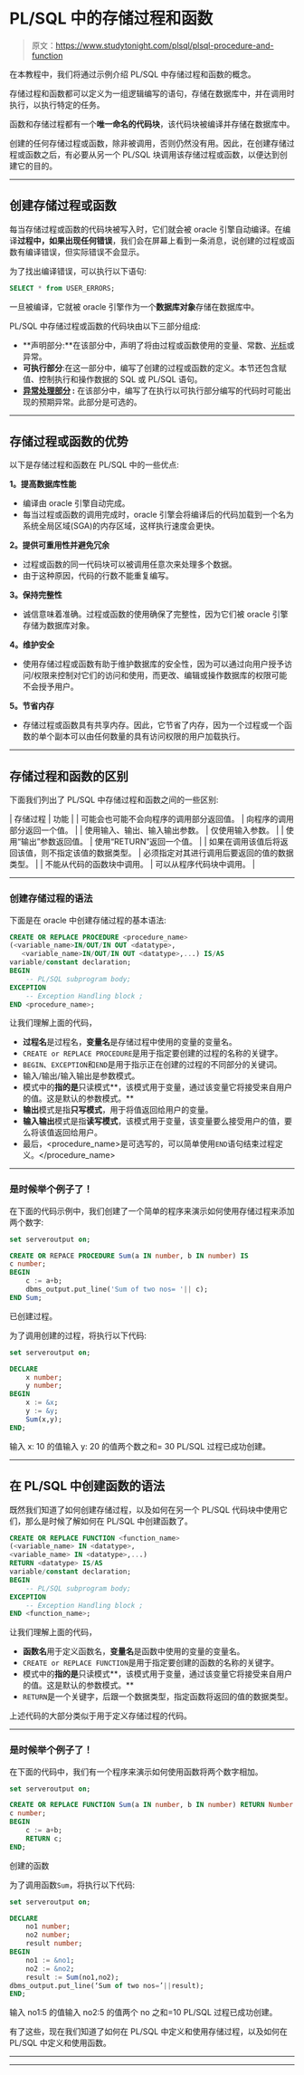 # PL/SQL 中的存储过程和函数

> 原文：<https://www.studytonight.com/plsql/plsql-procedure-and-function>

在本教程中，我们将通过示例介绍 PL/SQL 中存储过程和函数的概念。

存储过程和函数都可以定义为一组逻辑编写的语句，存储在数据库中，并在调用时执行，以执行特定的任务。

函数和存储过程都有一个**唯一命名的代码块**，该代码块被编译并存储在数据库中。

创建的任何存储过程或函数，除非被调用，否则仍然没有用。因此，在创建存储过程或函数之后，有必要从另一个 PL/SQL 块调用该存储过程或函数，以便达到创建它的目的。

* * *

## 创建存储过程或函数

每当存储过程或函数的代码块被写入时，它们就会被 oracle 引擎自动编译。在编译**过程中，如果出现任何错误**，我们会在屏幕上看到一条消息，说创建的过程或函数有编译错误，但实际错误不会显示。

为了找出编译错误，可以执行以下语句:

```sql
SELECT * from USER_ERRORS;
```

一旦被编译，它就被 oracle 引擎作为一个**数据库对象**存储在数据库中。

PL/SQL 中存储过程或函数的代码块由以下三部分组成:

*   **声明部分:**在该部分中，声明了将由过程或函数使用的变量、常数、[光标](plsql-cursor)或异常。
*   **可执行部分**:在这一部分中，编写了创建的过程或函数的定义。本节还包含赋值、控制执行和操作数据的 SQL 或 PL/SQL 语句。
*   **[异常处理部分](plsql-exception-handling) :** 在该部分中，编写了在执行以可执行部分编写的代码时可能出现的预期异常。此部分是可选的。

* * *

## 存储过程或函数的优势

以下是存储过程和函数在 PL/SQL 中的一些优点:

**1。提高数据库性能**

*   编译由 oracle 引擎自动完成。
*   每当过程或函数的调用完成时，oracle 引擎会将编译后的代码加载到一个名为系统全局区域(SGA)的内存区域，这样执行速度会更快。

**2。提供可重用性并避免冗余**

*   过程或函数的同一代码块可以被调用任意次来处理多个数据。
*   由于这种原因，代码的行数不能重复编写。

**3。保持完整性**

*   诚信意味着准确。过程或函数的使用确保了完整性，因为它们被 oracle 引擎存储为数据库对象。

**4。维护安全**

*   使用存储过程或函数有助于维护数据库的安全性，因为可以通过向用户授予访问/权限来控制对它们的访问和使用，而更改、编辑或操作数据库的权限可能不会授予用户。

**5。节省内存**

*   存储过程或函数具有共享内存。因此，它节省了内存，因为一个过程或一个函数的单个副本可以由任何数量的具有访问权限的用户加载执行。

* * *

## 存储过程和函数的区别

下面我们列出了 PL/SQL 中存储过程和函数之间的一些区别:

| 存储过程 | 功能 |
| 可能会也可能不会向程序的调用部分返回值。 | 向程序的调用部分返回一个值。 |
| 使用输入、输出、输入输出参数。 | 仅使用输入参数。 |
| 使用“输出”参数返回值。 | 使用“RETURN”返回一个值。 |
| 如果在调用该值后将返回该值，则不指定该值的数据类型。 | 必须指定对其进行调用后要返回的值的数据类型。 |
| 不能从代码的函数块中调用。 | 可以从程序代码块中调用。 |

* * *

### 创建存储过程的语法

下面是在 oracle 中创建存储过程的基本语法:

```sql
CREATE OR REPLACE PROCEDURE <procedure_name> 
(<variable_name>IN/OUT/IN OUT <datatype>,
   <variable_name>IN/OUT/IN OUT <datatype>,...) IS/AS
variable/constant declaration;
BEGIN
	-- PL/SQL subprogram body;
EXCEPTION
	-- Exception Handling block ;
END <procedure_name>; 
```

让我们理解上面的代码，

*   **过程名**是过程名，**变量名**是存储过程中使用的变量的变量名。
*   `CREATE or REPLACE PROCEDURE`是用于指定要创建的过程的名称的关键字。
*   `BEGIN`、`EXCEPTION`和`END`是用于指示正在创建的过程的不同部分的关键词。
*   输入/输出/输入输出是参数模式。
*   模式中的**指的是**只读模式**，该模式用于变量，通过该变量它将接受来自用户的值。这是默认的参数模式。**
*   **输出**模式是指**只写模式**，用于将值返回给用户的变量。
*   **输入输出**模式是指**读写模式**，该模式用于变量，该变量要么接受用户的值，要么将该值返回给用户。
*   最后，<procedure_name>是可选写的，可以简单使用`END`语句结束过程定义。</procedure_name>

* * *

### 是时候举个例子了！

在下面的代码示例中，我们创建了一个简单的程序来演示如何使用存储过程来添加两个数字:

```sql
set serveroutput on;

CREATE OR REPACE PROCEDURE Sum(a IN number, b IN number) IS
c number; 
BEGIN
	c := a+b;
	dbms_output.put_line('Sum of two nos= '|| c);
END Sum;

```

已创建过程。

为了调用创建的过程，将执行以下代码:

```sql
set serveroutput on;

DECLARE
	x number;
	y number;
BEGIN
	x := &x;
	y := &y;
	Sum(x,y);
END;
```

输入 x: 10 的值输入 y: 20 的值两个数之和= 30 PL/SQL 过程已成功创建。

* * *

## 在 PL/SQL 中创建函数的语法

既然我们知道了如何创建存储过程，以及如何在另一个 PL/SQL 代码块中使用它们，那么是时候了解如何在 PL/SQL 中创建函数了。

```sql
CREATE OR REPLACE FUNCTION <function_name>
(<variable_name> IN <datatype>,
<variable_name> IN <datatype>,...)
RETURN <datatype> IS/AS
variable/constant declaration;
BEGIN
	-- PL/SQL subprogram body;
EXCEPTION
	-- Exception Handling block ;
END <function_name>; 
```

让我们理解上面的代码，

*   **函数名**用于定义函数名，**变量名**是函数中使用的变量的变量名。
*   `CREATE or REPLACE FUNCTION`是用于指定要创建的函数的名称的关键字。
*   模式中的**指的是**只读模式**，该模式用于变量，通过该变量它将接受来自用户的值。这是默认的参数模式。**
*   `RETURN`是一个关键字，后跟一个数据类型，指定函数将返回的值的数据类型。

上述代码的大部分类似于用于定义存储过程的代码。

* * *

### 是时候举个例子了！

在下面的代码中，我们有一个程序来演示如何使用函数将两个数字相加。

```sql
set serveroutput on;

CREATE OR REPLACE FUNCTION Sum(a IN number, b IN number) RETURN Number IS
c number;
BEGIN
	c := a+b;
	RETURN c;
END; 
```

创建的函数

为了调用函数`Sum`，将执行以下代码:

```sql
set serveroutput on;

DECLARE
	no1 number;
	no2 number;
	result number;
BEGIN
	no1 := &no1;
	no2 := &no2;
	result := Sum(no1,no2);
dbms_output.put_line(‘Sum of two nos=’||result);
END;
```

输入 no1:5 的值输入 no2:5 的值两个 no 之和=10 PL/SQL 过程已成功创建。

有了这些，现在我们知道了如何在 PL/SQL 中定义和使用存储过程，以及如何在 PL/SQL 中定义和使用函数。

* * *

* * *